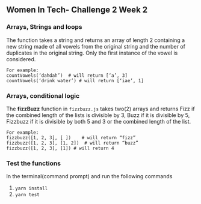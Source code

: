 ## Women In Tech- Challenge 2 Week 2

### Arrays, Strings and loops

The function takes a string and returns an array of length 2 containing a new string made of all vowels from the original string and the number of duplicates in the original string. Only the first instance of the vowel is considered.

```
For example:
countVowels(‘dahdah’)  # will return [‘a’, 3]
countVowels(‘drink water’) # will return [‘iae’, 1]
```

### Arrays, conditional logic

The **fizzBuzz** function in `fizzbuzz.js` takes two(2) arrays  and returns Fizz if the combined length of the lists is divisible by 3,  Buzz if it is divisible by 5, Fizzbuzz if it is divisible by both 5 and 3  or the combined length of the list.

```
For example:
fizzbuzz([1, 2, 3], [ ])    # will return “fizz”
fizzbuzz([1, 2, 3], [1, 2])  # will return “buzz”  
fizzbuzz([1, 2, 3], [1]) # will return 4
```

### Test the functions

In the terminal(command prompt) and run the following commands

1. `yarn install`
2. `yarn test`



